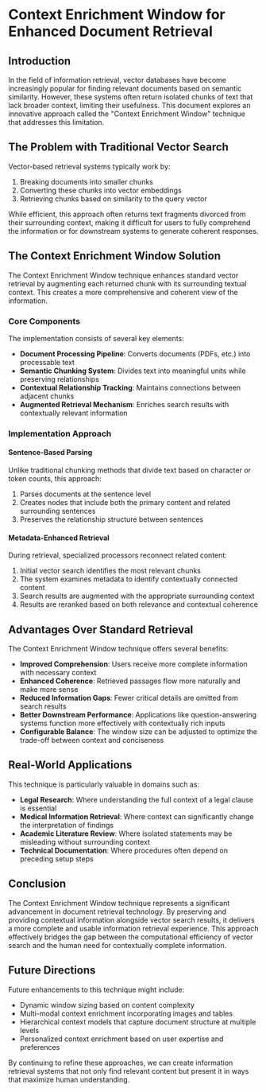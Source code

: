# Context Enrichment Window for Enhanced Document Retrieval

## Introduction

In the field of information retrieval, vector databases have become increasingly popular for finding relevant documents based on semantic similarity. However, these systems often return isolated chunks of text that lack broader context, limiting their usefulness. This document explores an innovative approach called the "Context Enrichment Window" technique that addresses this limitation.

## The Problem with Traditional Vector Search

Vector-based retrieval systems typically work by:

1. Breaking documents into smaller chunks
2. Converting these chunks into vector embeddings
3. Retrieving chunks based on similarity to the query vector

While efficient, this approach often returns text fragments divorced from their surrounding context, making it difficult for users to fully comprehend the information or for downstream systems to generate coherent responses.

## The Context Enrichment Window Solution

The Context Enrichment Window technique enhances standard vector retrieval by augmenting each returned chunk with its surrounding textual context. This creates a more comprehensive and coherent view of the information.

### Core Components

The implementation consists of several key elements:

- **Document Processing Pipeline**: Converts documents (PDFs, etc.) into processable text
- **Semantic Chunking System**: Divides text into meaningful units while preserving relationships
- **Contextual Relationship Tracking**: Maintains connections between adjacent chunks
- **Augmented Retrieval Mechanism**: Enriches search results with contextually relevant information

### Implementation Approach

#### Sentence-Based Parsing

Unlike traditional chunking methods that divide text based on character or token counts, this approach:

1. Parses documents at the sentence level
2. Creates nodes that include both the primary content and related surrounding sentences
3. Preserves the relationship structure between sentences

#### Metadata-Enhanced Retrieval

During retrieval, specialized processors reconnect related content:

1. Initial vector search identifies the most relevant chunks
2. The system examines metadata to identify contextually connected content
3. Search results are augmented with the appropriate surrounding context
4. Results are reranked based on both relevance and contextual coherence

## Advantages Over Standard Retrieval

The Context Enrichment Window technique offers several benefits:

- **Improved Comprehension**: Users receive more complete information with necessary context
- **Enhanced Coherence**: Retrieved passages flow more naturally and make more sense
- **Reduced Information Gaps**: Fewer critical details are omitted from search results
- **Better Downstream Performance**: Applications like question-answering systems function more effectively with contextually rich inputs
- **Configurable Balance**: The window size can be adjusted to optimize the trade-off between context and conciseness

## Real-World Applications

This technique is particularly valuable in domains such as:

- **Legal Research**: Where understanding the full context of a legal clause is essential
- **Medical Information Retrieval**: Where context can significantly change the interpretation of findings
- **Academic Literature Review**: Where isolated statements may be misleading without surrounding context
- **Technical Documentation**: Where procedures often depend on preceding setup steps

## Conclusion

The Context Enrichment Window technique represents a significant advancement in document retrieval technology. By preserving and providing contextual information alongside vector search results, it delivers a more complete and usable information retrieval experience. This approach effectively bridges the gap between the computational efficiency of vector search and the human need for contextually complete information.

## Future Directions

Future enhancements to this technique might include:

- Dynamic window sizing based on content complexity
- Multi-modal context enrichment incorporating images and tables
- Hierarchical context models that capture document structure at multiple levels
- Personalized context enrichment based on user expertise and preferences

By continuing to refine these approaches, we can create information retrieval systems that not only find relevant content but present it in ways that maximize human understanding.